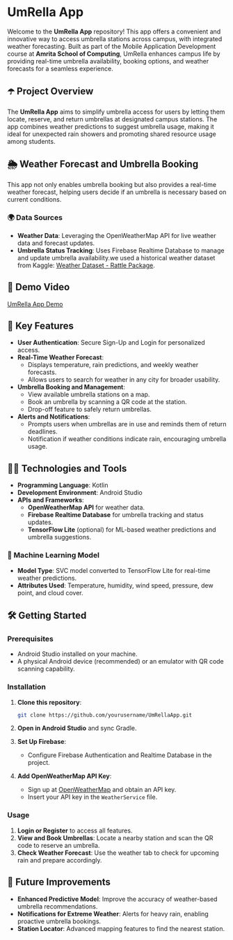 # UmRella App

Welcome to the **UmRella App** repository! This app offers a convenient and innovative way to access umbrella stations across campus, with integrated weather forecasting. Built as part of the Mobile Application Development course at **Amrita School of Computing**, UmRella enhances campus life by providing real-time umbrella availability, booking options, and weather forecasts for a seamless experience.

## ☂️ Project Overview
The **UmRella App** aims to simplify umbrella access for users by letting them locate, reserve, and return umbrellas at designated campus stations. The app combines weather predictions to suggest umbrella usage, making it ideal for unexpected rain showers and promoting shared resource usage among students.

## 🌦️ Weather Forecast and Umbrella Booking
This app not only enables umbrella booking but also provides a real-time weather forecast, helping users decide if an umbrella is necessary based on current conditions.

### 🌍 Data Sources
- **Weather Data**: Leveraging the OpenWeatherMap API for live weather data and forecast updates.
- **Umbrella Status Tracking**: Uses Firebase Realtime Database to manage and update umbrella availability.we used a historical weather dataset from Kaggle: [Weather Dataset - Rattle Package](https://www.kaggle.com/datasets/jsphyg/weather-dataset-rattle-package).

## 🎥 Demo Video
[UmRella App Demo](https://drive.google.com/file/d/1HPzXjYuz1V7wqBlhol_tO7tue2bEKZj-/view)

## 🌟 Key Features
- **User Authentication**: Secure Sign-Up and Login for personalized access.
- **Real-Time Weather Forecast**:
  - Displays temperature, rain predictions, and weekly weather forecasts.
  - Allows users to search for weather in any city for broader usability.
- **Umbrella Booking and Management**:
  - View available umbrella stations on a map.
  - Book an umbrella by scanning a QR code at the station.
  - Drop-off feature to safely return umbrellas.
- **Alerts and Notifications**:
  - Prompts users when umbrellas are in use and reminds them of return deadlines.
  - Notification if weather conditions indicate rain, encouraging umbrella usage.

## 🧑‍💻 Technologies and Tools
- **Programming Language**: Kotlin
- **Development Environment**: Android Studio
- **APIs and Frameworks**:
  - **OpenWeatherMap API** for weather data.
  - **Firebase Realtime Database** for umbrella tracking and status updates.
  - **TensorFlow Lite** (optional) for ML-based weather predictions and umbrella suggestions.

### 🚀 Machine Learning Model
- **Model Type**: SVC model converted to TensorFlow Lite for real-time weather predictions.
- **Attributes Used**: Temperature, humidity, wind speed, pressure, dew point, and cloud cover.

## 🛠️ Getting Started
### Prerequisites
- Android Studio installed on your machine.
- A physical Android device (recommended) or an emulator with QR code scanning capability.

### Installation
1. **Clone this repository**:
   ```bash
   git clone https://github.com/yourusername/UmRellaApp.git
2. **Open in Android Studio** and sync Gradle.

3. **Set Up Firebase**:
   - Configure Firebase Authentication and Realtime Database in the project.

4. **Add OpenWeatherMap API Key**:
   - Sign up at [OpenWeatherMap](https://openweathermap.org/) and obtain an API key.
   - Insert your API key in the `WeatherService` file.

### Usage
1. **Login or Register** to access all features.
2. **View and Book Umbrellas**: Locate a nearby station and scan the QR code to reserve an umbrella.
3. **Check Weather Forecast**: Use the weather tab to check for upcoming rain and prepare accordingly.

## 🚀 Future Improvements
- **Enhanced Predictive Model**: Improve the accuracy of weather-based umbrella recommendations.
- **Notifications for Extreme Weather**: Alerts for heavy rain, enabling proactive umbrella bookings.
- **Station Locator**: Advanced mapping features to find the nearest station.
